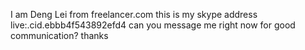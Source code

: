 

I am Deng Lei from freelancer.com
this is my skype address live:.cid.ebbb4f543892efd4
can you message me right now for good communication?
thanks
